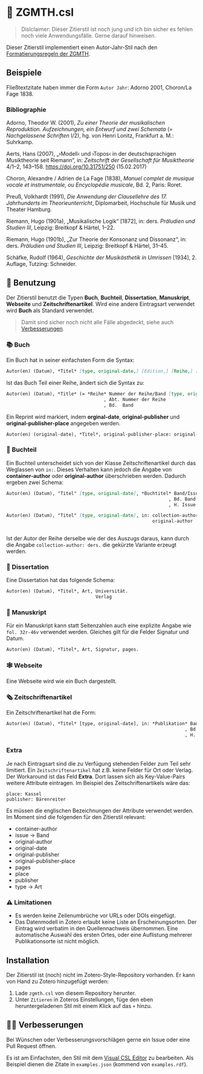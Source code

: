 # 📑 ZGMTH.csl

> Dislclaimer: Dieser Zitierstil ist noch jung und ich bin sicher es fehlen noch viele Anwendungsfälle. Gerne darauf hinweisen.

Dieser Zitierstil implementiert einen Autor-Jahr-Stil nach den [Formatierungsregeln der ZGMTH](https://www.gmth.de/formatierung.aspx#zf).

## Beispiele

Fließtextzitate haben immer die Form `Autor Jahr`: Adorno 2001, Choron/La Fage 1838.

### Bibliographie

Adorno, Theodor W. (2001), *Zu einer Theorie der musikalischen Reproduktion. Aufzeichnungen, ein Entwurf und zwei Schemata* (= *Nachgelassene Schriften* I/2), hg. von Henri Lonitz, Frankfurt a. M.: Suhrkamp.

Aerts, Hans (2007), „›Modell‹ und ›Topos‹ in der deutschsprachigen Musiktheorie seit Riemann“, in: *Zeitschrift der Gesellschaft für Musiktheorie* 4/1–2, 143–158. https://doi.org/10.31751/250 (15.02.2017)

Choron, Alexandre / Adrien de La Fage (1838), *Manuel complet de musique vocale et instrumentale, ou Encyclopédie musicale*, Bd. 2, Paris: Roret.

Preuß, Volkhardt (1991), *Die Anwendung der Clausellehre des 17. Jahrhunderts im Theorieunterricht*, Diplomarbeit, Hochschule für Musik und Theater Hamburg.

Riemann, Hugo (1901a), „Musikalische Logik“ [1872], in: ders. *Präludien und Studien III*, Leipzig: Breitkopf & Härtel, 1–22.

Riemann, Hugo (1901b), „Zur Theorie der Konsonanz und Dissonanz“, in: ders. *Präludien und Studien III*, Leipzig: Breitkopf & Härtel, 31–45.

Schäfke, Rudolf (1964), *Geschichte der Musikästhetik in Umrissen* [1934], 2. Auflage, Tutzing: Schneider.

## 📝 Benutzung

Der Zitierstil benutzt die Typen **Buch**, **Buchteil**, **Dissertation**, **Manuskript**, **Webseite** und **Zeitschriftenartikel**. Wird eine andere Eintragsart verwendet wird **Buch** als Standard verwendet.

> Damit sind sicher noch nicht alle Fälle abgedeckt, siehe auch [Verbesserungen](#🧑‍💻verbesserungen).

### 📚 Buch

Ein Buch hat in seiner einfachsten Form die Syntax:

```md
Autor(en) (Datum), *Titel* [type, original-date,] [Edition,] [Reihe,] [hg. von Editor(en),] Ort: Verlag. [DOI/URL (Heruntergeladen am)]
```

Ist das Buch Teil einer Reihe, ändert sich die Syntax zu:

```md
Autor(en) (Datum), *Title* (= *Reihe* Nummer der Reihe/Band [type, original-date]), [Edition,] [hg. von Editor(en),] Ort: Verlag. [DOI/URL (Heruntergeladen am)]
                                    , Abt. Nummer der Reihe
                                    , Bd.  Band
```

Ein Reprint wird markiert, indem **orginal-date**, **original-publisher** und **original-publisher-place** angegeben werden. 

```md
Autor(en) (original-date), *Titel*, original-publisher-place: original-publisher, Reprint Ort: Verlag Datum.
```

### 📖 Buchteil

Ein Buchteil unterscheidet sich von der Klasse Zeitschriftenartikel durch das Weglassen von `in:`. Dieses Verhalten kann jedoch die Angabe von **container-author** oder **original-author** überschrieben werden. Dadurch ergeben zwei Schema:

```md
Autor(en) (Datum), "Titel" [type, original-date], *Buchtitel* Band/Issue, Ort: Verlag, Seiten.
                                                            , Bd. Band
                                                            , H. Issue

Autor(en) (Datum), "Titel" [type, original-date], in: collection-author, *Buchtitel* Band/Issue, Ort: Verlag, Seiten.
                                                      original-author              , Bd. Band
                                                                                   , H. Issue
```

Ist der Autor der Reihe derselbe wie der des Auszugs daraus, kann durch die Angabe `collection-author: ders.` die gekürzte Variante erzeugt werden.

### 📝 Dissertation

Eine Dissertation hat das folgende Schema:

```md
Autor(en) (Datum), *Titel*, Art, Universität.
                                 Verlag
```

### 📜 Manuskript

Für ein Manuskript kann statt Seitenzahlen auch eine explizite Angabe wie `fol. 32r-46v` verwendet werden. Gleiches gilt für die Felder Signatur und Datum.

```md
Autor(en) (Datum), *Titel*, Art, Signatur, pages.
```

### 🕸️ Webseite

Eine Webseite wird wie ein Buch dargestellt.

### 🗞️ Zeitschriftenartikel

Ein Zeitschriftenartikel hat die Form:

```md
Autor(en) (Datum), *Titel* [type, original-date], in: *Publikation* Band/Ausgabe, [hg. von Editor(en),] Ort: Verlag. DOI (Heruntergeladen am)
                                                                  , Bd. Band                                         URL
                                                                  , H. Ausgabe
```

### Extra

Je nach Eintragsart sind die zu Verfügung stehenden Felder zum Teil sehr limitiert. Ein `Zeitschriftenartikel` hat z.B. keine Felder für Ort oder Verlag. Der Workaround ist das Feld **Extra**. Dort lassen sich als Key-Value-Pairs weitere Attribute eintragen. Im Beispiel des Zeitschriftenartikels wäre das:

```plaintext
place: Kassel
publisher: Bärenreiter
```

Es müssen die englischen Bezeichnungen der Attribute verwendet werden. Im Moment sind die folgenden für den Zitierstil relevant:

- container-author
- issue → Band
- original-author
- original-date
- original-publisher
- original-publisher-place
- pages
- place
- publisher
- type → Art

### ⚠️  Limitationen

- Es werden keine Zeilenumbrüche vor URLs oder DOIs eingefügt.
- Das Datenmodell in Zotero erlaubt keine Liste an Erscheinungsorten. Der Eintrag wird verbatim in den Quellennachweis übernommen. Eine automatische Auswahl des ersten Ortes, oder eine Auflistung mehrerer Publikationsorte ist nicht möglich.

## Installation

Der Zitierstil ist (noch) nicht im Zotero-Style-Repository vorhanden. Er kann von Hand zu Zotero hinzugefügt werden:

1. Lade `zgmth.csl` von diesem Repository herunter.
2. Unter `Zitieren` in Zoteros Einstellungen, füge den eben heruntergeladenen Stil mit einem Klick auf das `+` hinzu.

## 🧑‍💻 Verbesserungen 

Bei Wünschen oder Verbesserungsvorschlägen gerne ein Issue oder eine Pull Request öffnen.

Es ist am Einfachsten, den Stil mit dem [Visual CSL Editor](https://editor.citationstyles.org/visualEditor/) zu bearbeiten. Als Beispiel dienen die Zitate in `examples.json` (kommend von `examples.rdf`).

